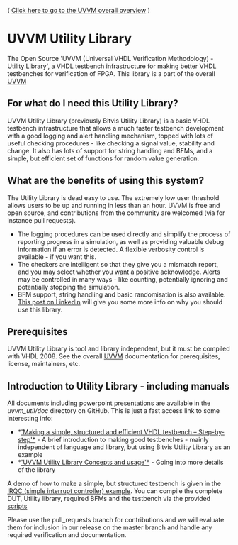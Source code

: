 ( [Click here to go to the UVVM overall overview](https://github.com/UVVM/UVVM/blob/master/README.md) )

# UVVM Utility Library
The Open Source 'UVVM (Universal VHDL Verification Methodology) - Utility Library', a VHDL testbench infrastructure for making better VHDL testbenches for verification of FPGA.
This library is a part of the overall [UVVM](https://github.com/UVVM/UVVM/raw/master/README.md)

## For what do I need this Utility Library?
UVVM Utility Library (previously Bitvis Utility Library) is a basic VHDL testbench infrastructure that allows a much faster testbench development with a good logging and alert handling mechanism, topped with lots of useful checking procedures - like checking a signal value, stability and change. It also has lots of support for string handling and BFMs, and a simple, but efficient set of functions for random value generation. 

## What are the benefits of using this system?
The Utility Library is dead easy to use. The extremely low user threshold allows users to be up and running in less than an hour. UVVM is free and open source, and contributions from the community are welcomed (via for instance pull requests).
* The logging procedures can be used directly and simplify the process of reporting progress in a simulation, as well as providing valuable debug information if an error is detected. A flexible verbosity control is available - if you want this.
* The checkers are intelligent so that they give you a mismatch report, and you may select whether you want a positive acknowledge. Alerts may be controlled in many ways - like counting, potentially ignoring and potentially stopping the simulation.
* BFM support, string handling and basic randomisation is also available.
[This post on LinkedIn](https://www.linkedin.com/pulse/free-library-good-testbench-checking-functionality-espen-tallaksen?trk=mp-reader-card) will give you some more info on why you should use this library.

## Prerequisites
UVVM Utility Library is tool and library independent, but it must be compiled with VHDL 2008.
See the overall [UVVM](https://github.com/UVVM/UVVM/raw/master/README.md) documentation for prerequisites, license, maintainers, etc.

## Introduction to Utility Library - including manuals
All documents including powerpoint presentations are available in the *uvvm_util/doc* directory on GitHub.
This is just a fast access link to some interesting info:
- *['Making a simple, structured and efficient VHDL testbench – Step-by-step'*](https://github.com/UVVM/UVVM/raw/master/uvvm_util/doc/Simple_TB_step_by_step.pps) - A brief introduction to making good testbenches - mainly independent of language and library, but using Bitvis Utility Library as an example
- *['UVVM Utility Library Concepts and usage'*](https://github.com/UVVM/UVVM/raw/master/uvvm_util/doc/UVVM_Utility_Library_Concepts_and_Usage.pps)  - Going into more details of the library

A demo of how to make a simple, but structured testbench is given in the [IRQC (simple interrupt controller) example](https://github.com/UVVM/UVVM/tree/master/bitvis_irqc).
You can compile the complete DUT, Utility library, required BFMs and the testbench via the provided [scripts](https://github.com/UVVM/UVVM/tree/master/bitvis_irqc/script)

Please use the pull_requests branch for contributions and we will evaluate them for inclusion in our release on the master branch and handle any required verification and documentation.
